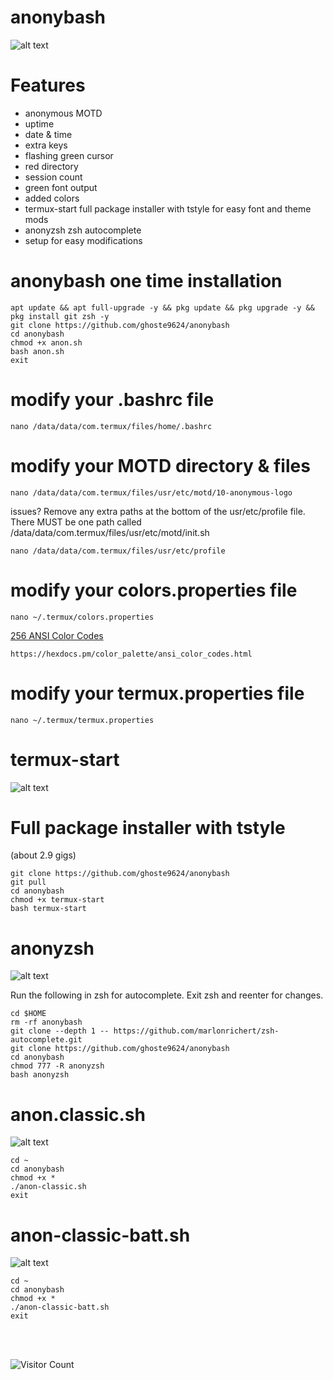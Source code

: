 # anonybash
![alt text](https://github.com/ghoste9624/anonybash/blob/main/Screenshot_20250415-191015_Termux.jpg)

# Features
* anonymous MOTD
* uptime 
* date & time 
* extra keys
* flashing green cursor
* red directory 
* session count
* green font output
* added colors
* termux-start full package installer with tstyle for easy font and theme mods
* anonyzsh zsh autocomplete
* setup for easy modifications

# anonybash one time installation
```
apt update && apt full-upgrade -y && pkg update && pkg upgrade -y && pkg install git zsh -y 
git clone https://github.com/ghoste9624/anonybash 
cd anonybash 
chmod +x anon.sh
bash anon.sh
exit
```

# modify your .bashrc file
```
nano /data/data/com.termux/files/home/.bashrc
```

# modify your MOTD directory & files
```
nano /data/data/com.termux/files/usr/etc/motd/10-anonymous-logo
```

issues? Remove any extra paths at the bottom of the usr/etc/profile file. There MUST be one path called
/data/data/com.termux/files/usr/etc/motd/init.sh
```
nano /data/data/com.termux/files/usr/etc/profile
```

# modify your colors.properties file
```
nano ~/.termux/colors.properties
```

[256 ANSI Color Codes](https://hexdocs.pm/color_palette/ansi_color_codes.html)

``
https://hexdocs.pm/color_palette/ansi_color_codes.html
``

# modify your termux.properties file
```
nano ~/.termux/termux.properties
```
# termux-start 
![alt text](https://github.com/ghoste9624/anonybash/blob/main/Screenshot_20250415-134711_Termux.jpg)

# Full package installer with tstyle
(about 2.9 gigs)
```
git clone https://github.com/ghoste9624/anonybash 
git pull
cd anonybash 
chmod +x termux-start 
bash termux-start
```
# anonyzsh
![alt text](https://github.com/ghoste9624/anonybash/blob/main/Screenshot_20250415-163038_Termux.jpg)

Run the following in zsh for autocomplete. Exit zsh and reenter for changes.
```
cd $HOME
rm -rf anonybash 
git clone --depth 1 -- https://github.com/marlonrichert/zsh-autocomplete.git
git clone https://github.com/ghoste9624/anonybash 
cd anonybash 
chmod 777 -R anonyzsh
bash anonyzsh
```
# anon.classic.sh
![alt text](https://github.com/ghoste9624/anonybash/blob/main/Screenshot_20250416-185302_Termux.jpg)
```
cd ~
cd anonybash 
chmod +x *
./anon-classic.sh
exit
```
# anon-classic-batt.sh
![alt text](https://github.com/ghoste9624/anonybash/blob/main/Screenshot_20250416-185131_Termux.jpg)
```
cd ~
cd anonybash 
chmod +x *
./anon-classic-batt.sh
exit
```

<br>
<br>

![Visitor Count](https://profile-counter.glitch.me/{ghoste9624}/count.svg)
